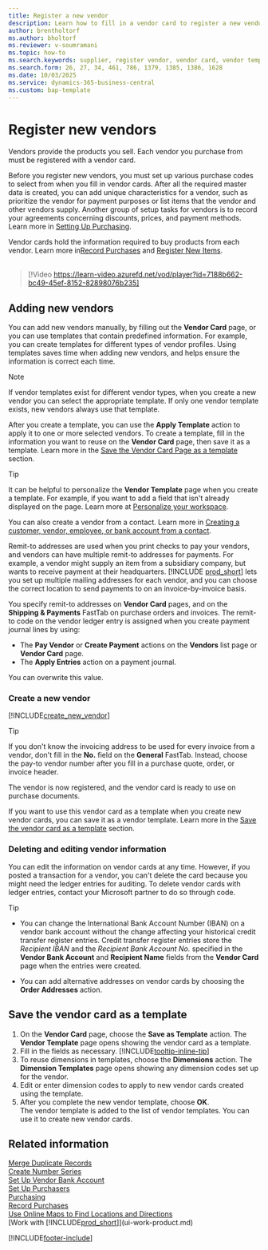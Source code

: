 ```yaml
---
title: Register a new vendor
description: Learn how to fill in a vendor card to register a new vendor or supplier, and how to save vendor cards as templates.
author: brentholtorf
ms.author: bholtorf
ms.reviewer: v-soumramani
ms.topic: how-to
ms.search.keywords: supplier, register vendor, vendor card, vendor template, create vendor, add vendor, new vendor, create new vendor, add new vendor
ms.search.form: 26, 27, 34, 461, 786, 1379, 1385, 1386, 1628
ms.date: 10/03/2025
ms.service: dynamics-365-business-central
ms.custom: bap-template
---
```


# Register new vendors

Vendors provide the products you sell. Each vendor you purchase from must be registered with a vendor card.

Before you register new vendors, you must set up various purchase codes to select from when you fill in vendor cards. After all the required master data is created, you can add unique characteristics for a vendor, such as prioritize the vendor for payment purposes or list items that the vendor and other vendors supply. Another group of setup tasks for vendors is to record your agreements concerning discounts, prices, and payment methods. Learn more in [Setting Up Purchasing](purchasing-setup-purchasing.md).

Vendor cards hold the information required to buy products from each vendor. Learn more in[Record Purchases](purchasing-how-record-purchases.md) and [Register New Items](inventory-how-register-new-items.md).
<br /><br />  

> [!Video https://learn-video.azurefd.net/vod/player?id=7188b662-bc49-45ef-8152-82898076b235]

## Adding new vendors

You can add new vendors manually, by filling out the **Vendor Card** page, or you can use templates that contain predefined information. For example, you can create templates for different types of vendor profiles. Using templates saves time when adding new vendors, and helps ensure the information is correct each time.

> [!NOTE]  
> If vendor templates exist for different vendor types, when you create a new vendor you can select the appropriate template. If only one vendor template exists, new vendors always use that template.

After you create a template, you can use the **Apply Template** action to apply it to one or more selected vendors. To create a template, fill in the information you want to reuse on the **Vendor Card** page, then save it as a template. Learn more in the [Save the Vendor Card Page as a template](purchasing-how-register-new-vendors.md#save-the-vendor-card-as-a-template) section.

> [!TIP]
> It can be helpful to personalize the **Vendor Template** page when you create a template. For example, if you want to add a field that isn't already displayed on the page. Learn more at [Personalize your workspace](/dynamics365/business-central/ui-personalization-user#start-personalizing-by-using-the-personalization-mode).

You can also create a vendor from a contact. Learn more in [Creating a customer, vendor, employee, or bank account from a contact](marketing-create-contact-companies.md#create-a-customer-vendor-employee-or-bank-account-from-a-contact).

Remit-to addresses are used when you print checks to pay your vendors, and vendors can have multiple remit-to addresses for payments. For example, a vendor might supply an item from a subsidiary company, but wants to receive payment at their headquarters. [!INCLUDE [prod_short](includes/prod_short.md)] lets you set up multiple mailing addresses for each vendor, and you can choose the correct location to send payments to on an invoice-by-invoice basis.

You specify remit-to addresses on **Vendor Card** pages, and on the **Shipping & Payments** FastTab on purchase orders and invoices. The remit-to code on the vendor ledger entry is assigned when you create payment journal lines by using:

* The **Pay Vendor** or **Create Payment** actions on the **Vendors** list page or **Vendor Card** page.
* The **Apply Entries** action on a payment journal.

You can overwrite this value.

### Create a new vendor

[!INCLUDE[create_new_vendor](includes/create_new_vendor.md)]

> [!TIP]  
> If you don't know the invoicing address to be used for every invoice from a vendor, don't fill in the **No.** field on the **General** FastTab. Instead, choose the pay-to vendor number after you fill in a purchase quote, order, or invoice header.

The vendor is now registered, and the vendor card is ready to use on purchase documents.

If you want to use this vendor card as a template when you create new vendor cards, you can save it as a vendor template. Learn more in the [Save the vendor card as a template](#save-the-vendor-card-as-a-template) section.

### Deleting and editing vendor information

You can edit the information on vendor cards at any time. However, if you posted a transaction for a vendor, you can't delete the card because you might need the ledger entries for auditing. To delete vendor cards with ledger entries, contact your Microsoft partner to do so through code.

> [!TIP]
> - You can change the International Bank Account Number (IBAN) on a vendor bank account without the change affecting your historical credit transfer register entries. Credit transfer register entries store the *Recipient IBAN* and the *Recipient Bank Account No.* specified in the **Vendor Bank Account** and **Recipient Name** fields from the **Vendor Card** page when the entries were created.
>
> - You can add alternative addresses on vendor cards by choosing the **Order Addresses** action.

## Save the vendor card as a template

1. On the **Vendor Card** page, choose the **Save as Template** action. The **Vendor Template** page opens showing the vendor card as a template.
2. Fill in the fields as necessary. [!INCLUDE[tooltip-inline-tip](includes/tooltip-inline-tip_md.md)]
3. To reuse dimensions in templates, choose the **Dimensions** action. The **Dimension Templates** page opens showing any dimension codes set up for the vendor.
4. Edit or enter dimension codes to apply to new vendor cards created using the template.
5. After you complete the new vendor template, choose **OK**.  
   The vendor template is added to the list of vendor templates. You can use it to create new vendor cards.

## Related information

[Merge Duplicate Records](sales-how-merge-duplicate-records.md)  
[Create Number Series](ui-create-number-series.md)  
[Set Up Vendor Bank Account](purchasing-how-set-up-vendors-bank-accounts.md)  
[Set Up Purchasers](purchasing-how-setup-purchasers.md)  
[Purchasing](purchasing-manage-purchasing.md)  
[Record Purchases](purchasing-how-record-purchases.md)  
[Use Online Maps to Find Locations and Directions](across-online-maps.md)  
[Work with [!INCLUDE[prod_short](includes/prod_short.md)]](ui-work-product.md)  

[!INCLUDE[footer-include](includes/footer-banner.md)]
